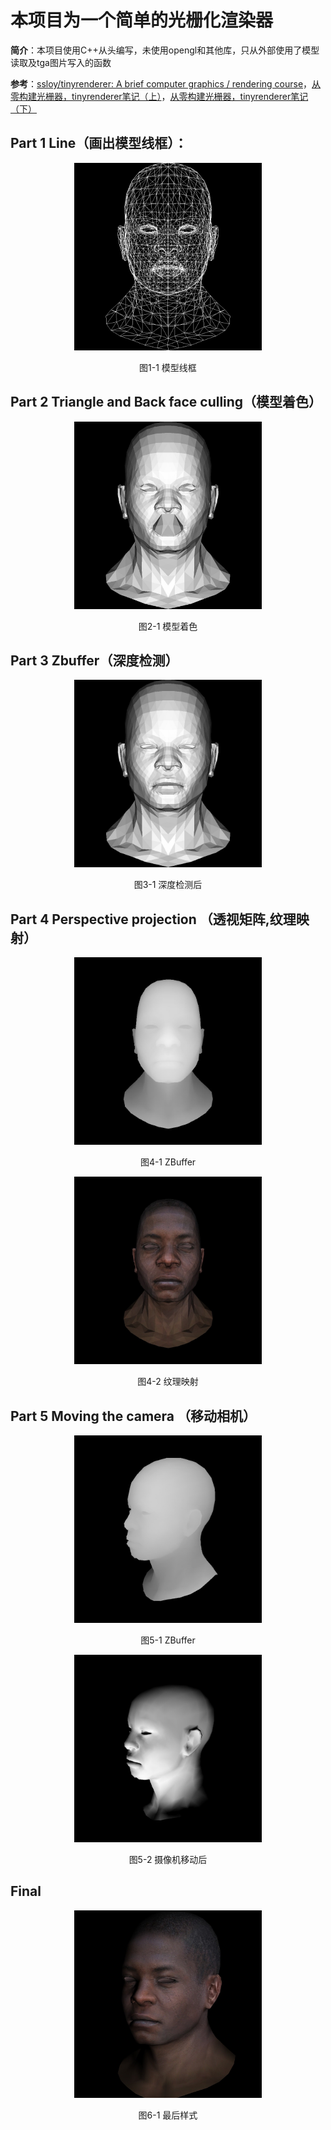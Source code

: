# 本项目为一个简单的光栅化渲染器

**简介**：本项目使用C++从头编写，未使用opengl和其他库，只从外部使用了模型读取及tga图片写入的函数

**参考**：[ssloy/tinyrenderer: A brief computer graphics / rendering course](https://github.com/ssloy/tinyrenderer)，[从零构建光栅器，tinyrenderer笔记（上）](https://zhuanlan.zhihu.com/p/399056546)，[从零构建光栅器，tinyrenderer笔记（下）](https://zhuanlan.zhihu.com/p/400791821)

## Part 1 Line（画出模型线框）：

<div align="center"><img src="/README_img/1.jpg" width="300" /></div>

<p align="center">图1-1 模型线框</p>

## Part 2 Triangle and Back face culling（模型着色）

<div align="center"><img src="README_img/2.jpg" width="300" /></div>

<p align="center">图2-1 模型着色</p>

## Part 3 Zbuffer（深度检测）	

<div align="center"><img src="README_img/3.jpg" width="300" /></div>

<p align="center">图3-1 深度检测后</p>

## Part 4 Perspective projection （透视矩阵,纹理映射）

<div align="center"><img src="README_img/4-1.jpg" width="300" /></div>

<p align="center">图4-1 ZBuffer</p>

<div align="center"><img src="README_img/4-2.jpg" width="300" /></div>

<p align="center">图4-2 纹理映射</p>

## Part 5 Moving the camera （移动相机）

<div align="center"><img src="README_img/5-1.jpg" width="300" /></div>

<p align="center">图5-1 ZBuffer</p>

<div align="center"><img src="README_img/5-2.jpg" width="300" /></div>

<p align="center">图5-2 摄像机移动后</p>

## Final 

<div align="center"><img src="README_img/final.jpg" width="300" /></div>

<p align="center">图6-1 最后样式</p>
